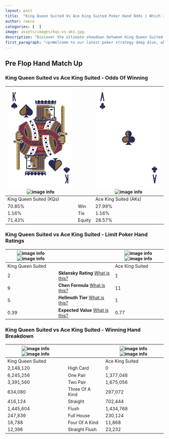 ```yaml
---
layout: post
title:  "King Queen Suited Vs Ace King Suited Poker Hand Odds | Which Is The Better Hand In Poker? A Complete Guide"
author: reece
categories: [  ]
image: assets/images/kqs-vs-aks.jpg
description: "Discover the ultimate showdown between King Queen Suited and Ace King Suited in poker! Uncover the odds, strategies, and scenarios where one hand triumphs over the other. Get ready to up your poker game with this thrilling analysis."
first_paragraph: "<p>Welcome to our latest poker strategy deep dive, where we're pitting two distinct hands against each other in a high-stakes showdown: King Queen Suited vs Ace King Suited.</p><p>In the dynamic world of poker, every decision counts, and knowing which hand holds the upper hand is key to your success at the table.</p><p>In this article, we'll dissect these two hands, explore the scenarios where one dominates the other, and equip you with the knowledge to make strategic choices that can tip the odds in your favor.</p><p>Get ready to unravel the intriguing dynamics of these poker hands and elevate your game to new heights.</p>"
---
```




[comment]: # (sp0)

## Pre Flop Hand Match Up

<div class="table hand-ratings" markdown="1"> 



### King Queen Suited vs Ace King Suited - Odds Of Winning


    
| ![image info](assets/images/hand1/k.png) ![image info](assets/images/hand1/qs.png) |  | ![image info](assets/images/hand2/a.png) ![image info](assets/images/hand2/ks.png) |
| -------- | -------- | -------- |
| King Queen Suited (KQs) |  | Ace King Suited (AKs) |
| 70.85% | Win | 27.99% |
| 1.16% | Tie | 1.16% |
| 71.43% | Equity | 28.57% |




[comment]: # (sp1)



### King Queen Suited vs Ace King Suited - Limit Poker Hand Ratings


    
| ![image info](https://www.riverpairs.com/assets/images/hand1/k.png) ![image info](https://www.riverpairs.com/assets/images/hand1/qs.png) |  | ![image info](https://www.riverpairs.com/assets/images/hand2/a.png) ![image info](https://www.riverpairs.com/assets/images/hand2/ks.png) |
| -------- | -------- | -------- |
| King Queen Suited |  | Ace King Suited |
| 2 | **Sklansky Rating** [What is this?](/sklansky-rating-explained) | 1 |
| 9 | **Chen Formula** [What is this?](/chen-formula-explained) | 11 |
| 5 | **Hellmuth Tier** [What is this?](/Hellmuth-tier-explained) | 1 |
| 0.39 | **Expected Value** [What is this?](/expected-value-explained) | 0.77 |




[comment]: # (sp2)



### King Queen Suited vs Ace King Suited - Winning Hand Breakdown


    
| ![image info](https://www.riverpairs.com/assets/images/hand1/k.png) ![image info](https://www.riverpairs.com/assets/images/hand1/qs.png) |  | ![image info](https://www.riverpairs.com/assets/images/hand2/a.png) ![image info](https://www.riverpairs.com/assets/images/hand2/ks.png) |
| -------- | -------- | -------- |
| King Queen Suited |  | Ace King Suited |
| 2,148,120 | High Card | 0 |
| 6,245,256 | One Pair | 1,377,048 |
| 3,391,560 | Two Pair | 1,675,056 |
| 634,080 | Three Of A Kind | 297,072 |
| 416,124 | Straight | 702,444 |
| 1,445,604 | Flush | 1,434,768 |
| 247,836 | Full House | 230,124 |
| 16,788 | Four Of A Kind | 11,868 |
| 12,396 | Straight Flush | 23,232 |




[comment]: # (sp3)



</div>

[comment]: # (sp4)



[comment]: # (sp5)

